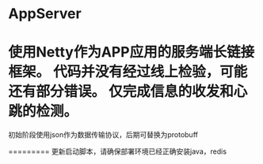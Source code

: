 AppServer
=========
使用Netty作为APP应用的服务端长链接框架。
代码并没有经过线上检验，可能还有部分错误。
仅完成信息的收发和心跳的检测。
=========
初始阶段使用json作为数据传输协议，后期可替换为protobuff

=========
更新启动脚本，请确保部署环境已经正确安装java，redis

